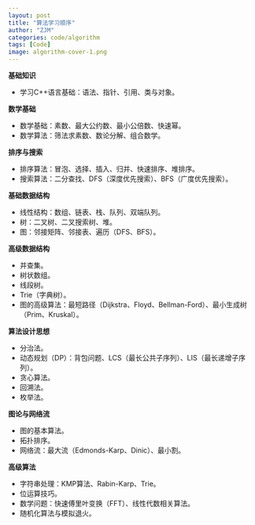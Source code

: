 ```yaml
---
layout: post
title: "算法学习顺序"
author: "ZJM"
categories: code/algorithm
tags: [Code]
image: algorithm-cover-1.png
---
```

**基础知识**

- 学习C++语言基础：语法、指针、引用、类与对象。

**数学基础**

- 数学基础：素数、最大公约数、最小公倍数、快速幂。
- 数学算法：筛法求素数、数论分解、组合数学。

**排序与搜索**

- 排序算法：冒泡、选择、插入、归并、快速排序、堆排序。
- 搜索算法：二分查找、DFS（深度优先搜索）、BFS（广度优先搜索）。

**基础数据结构**

- 线性结构：数组、链表、栈、队列、双端队列。
- 树：二叉树、二叉搜索树、堆。
- 图：邻接矩阵、邻接表、遍历（DFS、BFS）。

**高级数据结构**

- 并查集。
- 树状数组。
- 线段树。
- Trie（字典树）。
- 图的高级算法：最短路径（Dijkstra、Floyd、Bellman-Ford）、最小生成树（Prim、Kruskal）。

**算法设计思想**

- 分治法。
- 动态规划（DP）：背包问题、LCS（最长公共子序列）、LIS（最长递增子序列）。
- 贪心算法。
- 回溯法。
- 枚举法。

**图论与网络流**

- 图的基本算法。
- 拓扑排序。
- 网络流：最大流（Edmonds-Karp、Dinic）、最小割。

**高级算法**

- 字符串处理：KMP算法、Rabin-Karp、Trie。
- 位运算技巧。
- 数学问题：快速傅里叶变换（FFT）、线性代数相关算法。
- 随机化算法与模拟退火。